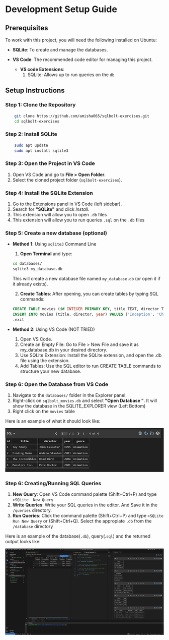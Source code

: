 # Development Setup Guide

## Prerequisites

To work with this project, you will need the following installed on Ubuntu:

- **SQLite**: To create and manage the databases.
  
- **VS Code**: The recommended code editor for managing this project.
    + **VS code Extensions**: 
        1. SQLite: Allows up to run queries on the `db` 


## Setup Instructions

### Step 1: Clone the Repository
```bash   
    git clone https://github.com/amisha065/sqlbolt-exercises.git
    cd sqlbolt-exercises
```

### Step 2: Install SQLite
``` bash
    sudo apt update
    sudo apt install sqlite3
```

### Step 3: Open the Project in VS Code
1. Open VS Code and go to **File > Open Folder**.
2. Select the cloned project folder (`sqlbolt-exercises`).

### Step 4: Install the SQLite Extension
1. Go to the Extensions panel in VS Code (left sidebar).
2. Search for **"SQLite"** and click *Install*.
3. This extension will allow you to open `.db` files 
3. This extension will allow you to run queries `.sql` on the  `.db` files 

### Step 5: Create a new database (optional)

- **Method 1**: Using `sqlite3` Command Line

    1. **Open Terminal** and type:
    ```bash
    cd databases/
    sqlite3 my_database.db
    ```
    This will create a new database file named `my_database.db` (or open it if it already exists).

    2. **Create Tables**: After opening, you can create tables by typing SQL commands:
    ```sql
    CREATE TABLE movies (id INTEGER PRIMARY KEY, title TEXT, director TEXT, year INTEGER);
    INSERT INTO movies (title, director, year) VALUES ('Inception', 'Christopher Nolan', 2010);
    .exit
    ```

- **Method 2**: Using VS Code (NOT TRIED)

    1. Open VS Code.
    2. Create an Empty File: Go to File > New File and save it as my_database.db in your desired directory.
    3. Use SQLite Extension: Install the SQLite extension, and open the .db file using the extension.
    4. Add Tables: Use the SQL editor to run CREATE TABLE commands to structure your new database.


### Step 6: Open the Database from VS Code
1.  Navigate to the `databases/` folder in the Explorer panel.
2. Right-click on `sqlbolt_movies.db` and select **"Open Database "**. It will show the database in the SQLITE_EXPLORER view (Left Bottom)
3. Right click on the `movies` table

Here is an example of what it should look like:

![SQLite Database](/images/open_db_example.png)

### Step 6: Creating/Running SQL Queries

1. **New Query**: Open VS Code command palette (Shift+Ctrl+P) and type `>SQLite  New Query`
2. **Write Queries**: Write your SQL queries in the editor. And Save it in the `/queries` directory. 
3. **Run Queries**: Click the command palette (Shift+Ctrl+P) and type `>SQLite  Run New Query` or (Shift+Ctrl+Q). Select the appropiate `.db` from the `/database` directory 

Here is an example of the database(`.db`), query(.`sql`) and the returned output looks like:

![VS Code SQLite Setup Screenshot](/images/vscode_sqlite_sqliteviewer_setup.png)
